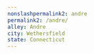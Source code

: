 ```yaml
---
﻿nonslashpermalink2: andre
permalink2: /andre/
alley: Andre
city: Wethersfield
state: Connecticut
---
```

